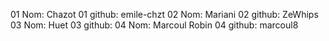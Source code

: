 01 Nom: Chazot
01 github: emile-chzt
02 Nom: Mariani
02 github: ZeWhips
03 Nom: Huet
03 github:
04 Nom: Marcoul Robin
04 github: marcoul8
